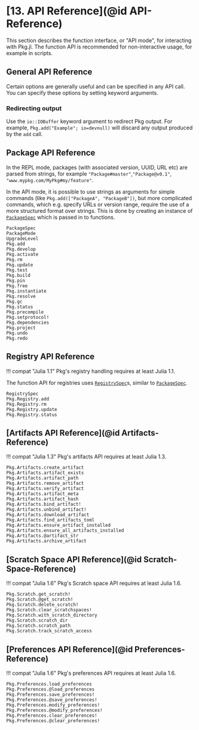 # [**13.** API Reference](@id API-Reference)

This section describes the function interface, or "API mode",
for interacting with Pkg.jl. The function API is recommended
for non-interactive usage, for example in scripts.

## General API Reference

Certain options are generally useful and can be specified in any API call.
You can specify these options by setting keyword arguments.

### Redirecting output

Use the `io::IOBuffer` keyword argument to redirect Pkg output.
For example, `Pkg.add("Example"; io=devnull)` will discard any output produced by the `add` call.

## Package API Reference

In the REPL mode, packages (with associated version, UUID, URL etc) are parsed from strings,
for example `"Package#master"`,`"Package@v0.1"`, `"www.mypkg.com/MyPkg#my/feature"`.

In the API mode, it is possible to use strings as arguments for simple commands (like `Pkg.add(["PackageA", "PackageB"])`,
but more complicated commands, which e.g. specify URLs or version range, require the use of a more structured format over strings.
This is done by creating an instance of [`PackageSpec`](@ref) which is passed in to functions.

```@docs
PackageSpec
PackageMode
UpgradeLevel
Pkg.add
Pkg.develop
Pkg.activate
Pkg.rm
Pkg.update
Pkg.test
Pkg.build
Pkg.pin
Pkg.free
Pkg.instantiate
Pkg.resolve
Pkg.gc
Pkg.status
Pkg.precompile
Pkg.setprotocol!
Pkg.dependencies
Pkg.project
Pkg.undo
Pkg.redo
```


## Registry API Reference

!!! compat "Julia 1.1"
    Pkg's registry handling requires at least Julia 1.1.

The function API for registries uses [`RegistrySpec`](@ref)s, similar to
[`PackageSpec`](@ref).

```@docs
RegistrySpec
Pkg.Registry.add
Pkg.Registry.rm
Pkg.Registry.update
Pkg.Registry.status
```

## [Artifacts API Reference](@id Artifacts-Reference)

!!! compat "Julia 1.3"
    Pkg's artifacts API requires at least Julia 1.3.

```@docs
Pkg.Artifacts.create_artifact
Pkg.Artifacts.artifact_exists
Pkg.Artifacts.artifact_path
Pkg.Artifacts.remove_artifact
Pkg.Artifacts.verify_artifact
Pkg.Artifacts.artifact_meta
Pkg.Artifacts.artifact_hash
Pkg.Artifacts.bind_artifact!
Pkg.Artifacts.unbind_artifact!
Pkg.Artifacts.download_artifact
Pkg.Artifacts.find_artifacts_toml
Pkg.Artifacts.ensure_artifact_installed
Pkg.Artifacts.ensure_all_artifacts_installed
Pkg.Artifacts.@artifact_str
Pkg.Artifacts.archive_artifact
```

## [Scratch Space API Reference](@id Scratch-Space-Reference)

!!! compat "Julia 1.6"
    Pkg's Scratch space API requires at least Julia 1.6.

```@docs
Pkg.Scratch.get_scratch!
Pkg.Scratch.@get_scratch!
Pkg.Scratch.delete_scratch!
Pkg.Scratch.clear_scratchspaces!
Pkg.Scratch.with_scratch_directory
Pkg.Scratch.scratch_dir
Pkg.Scratch.scratch_path
Pkg.Scratch.track_scratch_access
```
## [Preferences API Reference](@id Preferences-Reference)

!!! compat "Julia 1.6"
    Pkg's preferences API requires at least Julia 1.6.

```@docs
Pkg.Preferences.load_preferences
Pkg.Preferences.@load_preferences
Pkg.Preferences.save_preferences!
Pkg.Preferences.@save_preferences!
Pkg.Preferences.modify_preferences!
Pkg.Preferences.@modify_preferences!
Pkg.Preferences.clear_preferences!
Pkg.Preferences.@clear_preferences!
```
